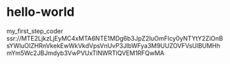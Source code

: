 # hello-world
my_first_step_coder
ssr://MTE2LjkzLjEyMC4xMTA6NTE1MDg6b3JpZ2luOmFlcy0yNTYtY2ZiOnBsYWluOlZHRnVkekEwWkVkdVpsVnUvP3JlbWFya3M9UUZOVFVsUlBUMHhmYm5Wc2JBJmdyb3VwPVUxTlNWRTlQVEM1RFQwMA
